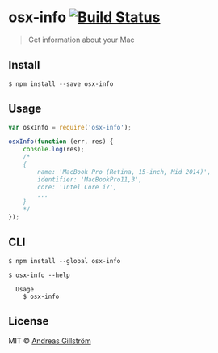 # osx-info [![Build Status](https://travis-ci.org/gillstrom/osx-info.svg?branch=master)](https://travis-ci.org/gillstrom/osx-info)

> Get information about your Mac


## Install

```
$ npm install --save osx-info
```


## Usage

```js
var osxInfo = require('osx-info');

osxInfo(function (err, res) {
	console.log(res);
	/*
	{
		name: 'MacBook Pro (Retina, 15-inch, Mid 2014)',
		identifier: 'MacBookPro11,3',
		core: 'Intel Core i7',
		...
	}
	*/
});
```


## CLI

```
$ npm install --global osx-info
```

```
$ osx-info --help

  Usage
    $ osx-info
```


## License

MIT © [Andreas Gillström](http://github.com/gillstrom)
